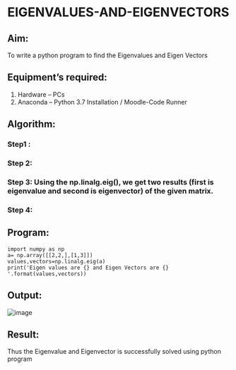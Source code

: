 # EIGENVALUES-AND-EIGENVECTORS
## Aim:
To write a python program to find the Eigenvalues and Eigen Vectors
## Equipment’s required:
1. 	Hardware – PCs
2. 	Anaconda – Python 3.7 Installation / Moodle-Code Runner
## Algorithm:
### Step1 : 
### Step 2: 
### Step 3: Using the np.linalg.eig(),  we get two results (first is eigenvalue and second is eigenvector) of the given matrix.
### Step 4: 

## Program:
```
import numpy as np
a= np.array([[2,2,],[1,3]])
values,vectors=np.linalg.eig(a)
print('Eigen values are {} and Eigen Vectors are {} '.format(values,vectors))
```


## Output:
![image](https://github.com/user-attachments/assets/cdb30cac-42d6-4ff4-932d-ea1c160a54cf)

## Result:
Thus the Eigenvalue and Eigenvector is successfully solved using python program
